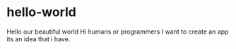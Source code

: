 # hello-world
Hello our beautiful world 
Hi humans or programmers 
I want to create an app its an idea that i have.

